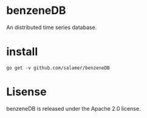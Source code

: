# benzeneDB

An distributed time series database.

# install

    go get -v github.com/salamer/benzeneDB

# Lisense

benzeneDB is released under the Apache 2.0 license.
